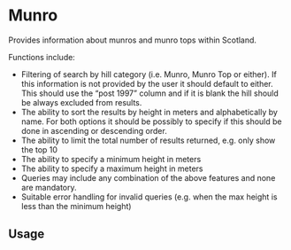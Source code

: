 # Munro

Provides information about munros and munro tops within Scotland.

Functions include:

- Filtering of search by hill category (i.e. Munro, Munro Top or either). If this information is
not provided by the user it should default to either. This should use the “post 1997”
column and if it is blank the hill should be always excluded from results.
- The ability to sort the results by height in meters and alphabetically by name. For both
options it should be possibly to specify if this should be done in ascending or descending
order.
- The ability to limit the total number of results returned, e.g. only show the top 10
- The ability to specify a minimum height in meters
- The ability to specify a maximum height in meters
- Queries may include any combination of the above features and none are mandatory.
- Suitable error handling for invalid queries (e.g. when the max height is less than the
minimum height)

## Usage
